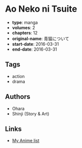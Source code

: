 # Ao Neko ni Tsuite

-   **type**: manga
-   **volumes**: 2
-   **chapters**: 12
-   **original-name**: 青猫について
-   **start-date**: 2016-03-31
-   **end-date**: 2016-03-31

## Tags

-   action
-   drama

## Authors

-   Ohara
-   Shinji (Story & Art)

## Links

-   [My Anime list](https://myanimelist.net/manga/102456/Ao_Neko_ni_Tsuite)
